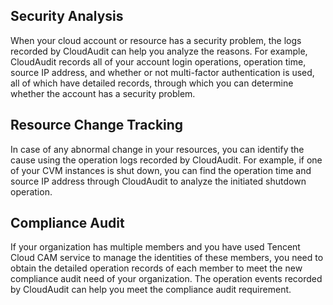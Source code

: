 ## Security Analysis
When your cloud account or resource has a security problem, the logs recorded by CloudAudit can help you analyze the reasons. For example, CloudAudit records all of your account login operations, operation time, source IP address, and whether or not multi-factor authentication is used, all of which have detailed records, through which you can determine whether the account has a security problem.
## Resource Change Tracking
In case of any abnormal change in your resources, you can identify the cause using the operation logs recorded by CloudAudit. For example, if one of your CVM instances is shut down, you can find the operation time and source IP address through CloudAudit to analyze the initiated shutdown operation.
## Compliance Audit
If your organization has multiple members and you have used Tencent Cloud CAM service to manage the identities of these members, you need to obtain the detailed operation records of each member to meet the new compliance audit need of your organization. The operation events recorded by CloudAudit can help you meet the compliance audit requirement.
